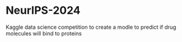 # NeurIPS-2024
Kaggle data science competition to create a modle to predict if drug molecules will bind to proteins
